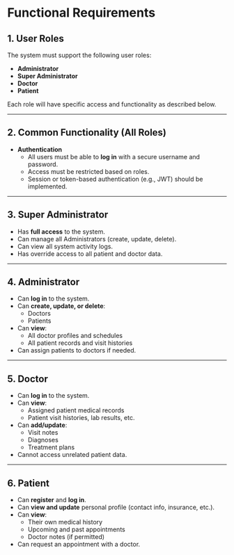 # Functional Requirements

## 1. User Roles

The system must support the following user roles:

- **Administrator**
- **Super Administrator**
- **Doctor**
- **Patient**

Each role will have specific access and functionality as described below.

---

## 2. Common Functionality (All Roles)

- **Authentication**
    - All users must be able to **log in** with a secure username and password.
    - Access must be restricted based on roles.
    - Session or token-based authentication (e.g., JWT) should be implemented.

---

## 3. Super Administrator

- Has **full access** to the system.
- Can manage all Administrators (create, update, delete).
- Can view all system activity logs.
- Has override access to all patient and doctor data.

---

## 4. Administrator

- Can **log in** to the system.
- Can **create, update, or delete**:
    - Doctors
    - Patients
- Can **view**:
    - All doctor profiles and schedules
    - All patient records and visit histories
- Can assign patients to doctors if needed.

---

## 5. Doctor

- Can **log in** to the system.
- Can **view**:
    - Assigned patient medical records
    - Patient visit histories, lab results, etc.
- Can **add/update**:
    - Visit notes
    - Diagnoses
    - Treatment plans
- Cannot access unrelated patient data.

---

## 6. Patient

- Can **register** and **log in**.
- Can **view and update** personal profile (contact info, insurance, etc.).
- Can **view**:
    - Their own medical history
    - Upcoming and past appointments
    - Doctor notes (if permitted)
- Can request an appointment with a doctor.
